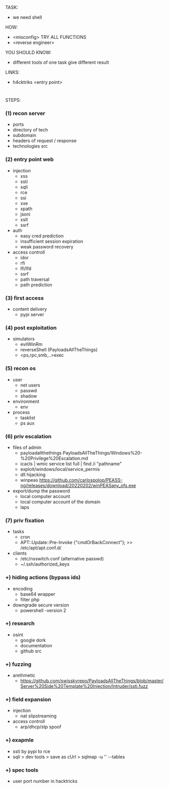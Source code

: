 TASK:  
- we need shell  

HOW:  
- \<misconfig\> TRY ALL FUNCTIONS    
- \<reverse engineer\>    

YOU SHOULD KNOW:  
- different tools of one task give different result 

LINKS:
- h4cktriks \<entry point\>

#  

STEPS:
### (1) recon server
- ports
- directory of tech
- subdomain
- headers of request / response
- technologies src

### (2) entry point web
- injection  
  + xss  
  + ssti  
  + sqli  
  + rce 
  + ssi  
  + xxe  
  + xpath  
  + jsoni  
  + xslt  
  + ssrf
- auth  
  + easy cred prediction  
  + insufficient session expiration  
  + weak password recovery  
- access controll  
  + idor  
  + rfi  
  + lfi/lfd  
  + ssrf  
  + path traversal  
  + path prediction  
  
### (3) first access
- content delivery
  + pypi server
  
### (4) post exploitation
- simulators  
  + evilWinRm     
  + reverseShell (PayloadsAllTheThings)
  + <ps,rpc,smb,..>exec

### (5) recon os
- user  
  + net users  
  + passwd  
  + shadow  
- environment  
  + env  
- process  
  + tasklist  
  + ps aux  

### (6) priv escalation
- files of admin  
  + payloadallthethings PayloadsAllTheThings/Windows%20-%20Privilege%20Escalation.md   
  + icacls | wmic service list full | find /i "pathname"  
  + exploit/windows/local/service_permis  
  + dll hijacking  
  + winpeas https://github.com/carlospolop/PEASS-ng/releases/download/20220202/winPEASany_ofs.exe  
- export/dump the password  
  + local computer account  
  + local computer account of the domain
  + laps

### (7) priv fixation
- tasks  
  + cron  
  + APT::Update::Pre-Invoke {"cmdOrBackConnect"}; >> /etc/apt/apt.conf.d/  
- clients  
  + /etc/nsswitch.conf (alternative passwd)  
  + ~/.ssh/authorized_keys  

### +) hiding actions (bypass ids)
- encoding  
  + base64 wrapper
  + filter php
- downgrade secure version
  + powershell -version 2

### +) research
- osint  
  + google dork
  + documentation  
  + github src  

### +) fuzzing
- arethmetic
  + https://github.com/swisskyrepo/PayloadsAllTheThings/blob/master/Server%20Side%20Template%20Injection/Intruder/ssti.fuzz

### +) field expansion
- injection
  + nat slipstreaming
- access controll 
  + arp/dhcp/stp spoof

### +) exapmle
- ssti by pypi to rce   
- sqli > dev tools > save as cUrl > sqlmap -u '' --tables

### +) spec tools
- user port number in hacktricks

